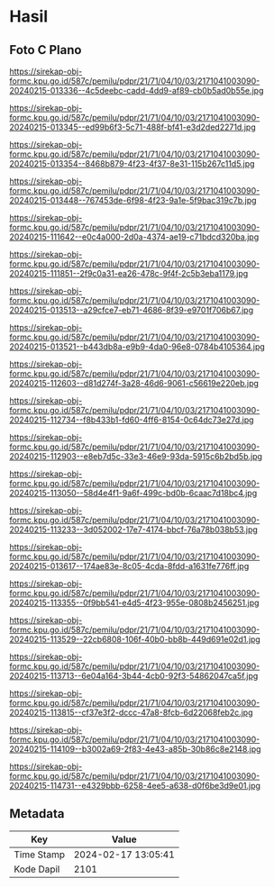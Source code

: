 # Hasil

## Foto C Plano

https://sirekap-obj-formc.kpu.go.id/587c/pemilu/pdpr/21/71/04/10/03/2171041003090-20240215-013336--4c5deebc-cadd-4dd9-af89-cb0b5ad0b55e.jpg

https://sirekap-obj-formc.kpu.go.id/587c/pemilu/pdpr/21/71/04/10/03/2171041003090-20240215-013345--ed99b6f3-5c71-488f-bf41-e3d2ded2271d.jpg

https://sirekap-obj-formc.kpu.go.id/587c/pemilu/pdpr/21/71/04/10/03/2171041003090-20240215-013354--8468b879-4f23-4f37-8e31-115b267c11d5.jpg

https://sirekap-obj-formc.kpu.go.id/587c/pemilu/pdpr/21/71/04/10/03/2171041003090-20240215-013448--767453de-6f98-4f23-9a1e-5f9bac319c7b.jpg

https://sirekap-obj-formc.kpu.go.id/587c/pemilu/pdpr/21/71/04/10/03/2171041003090-20240215-111642--e0c4a000-2d0a-4374-ae19-c71bdcd320ba.jpg

https://sirekap-obj-formc.kpu.go.id/587c/pemilu/pdpr/21/71/04/10/03/2171041003090-20240215-111851--2f9c0a31-ea26-478c-9f4f-2c5b3eba1179.jpg

https://sirekap-obj-formc.kpu.go.id/587c/pemilu/pdpr/21/71/04/10/03/2171041003090-20240215-013513--a29cfce7-eb71-4686-8f39-e9701f706b67.jpg

https://sirekap-obj-formc.kpu.go.id/587c/pemilu/pdpr/21/71/04/10/03/2171041003090-20240215-013521--b443db8a-e9b9-4da0-96e8-0784b4105364.jpg

https://sirekap-obj-formc.kpu.go.id/587c/pemilu/pdpr/21/71/04/10/03/2171041003090-20240215-112603--d81d274f-3a28-46d6-9061-c56619e220eb.jpg

https://sirekap-obj-formc.kpu.go.id/587c/pemilu/pdpr/21/71/04/10/03/2171041003090-20240215-112734--f8b433b1-fd60-4ff6-8154-0c64dc73e27d.jpg

https://sirekap-obj-formc.kpu.go.id/587c/pemilu/pdpr/21/71/04/10/03/2171041003090-20240215-112903--e8eb7d5c-33e3-46e9-93da-5915c6b2bd5b.jpg

https://sirekap-obj-formc.kpu.go.id/587c/pemilu/pdpr/21/71/04/10/03/2171041003090-20240215-113050--58d4e4f1-9a6f-499c-bd0b-6caac7d18bc4.jpg

https://sirekap-obj-formc.kpu.go.id/587c/pemilu/pdpr/21/71/04/10/03/2171041003090-20240215-113233--3d052002-17e7-4174-bbcf-76a78b038b53.jpg

https://sirekap-obj-formc.kpu.go.id/587c/pemilu/pdpr/21/71/04/10/03/2171041003090-20240215-013617--174ae83e-8c05-4cda-8fdd-a1631fe776ff.jpg

https://sirekap-obj-formc.kpu.go.id/587c/pemilu/pdpr/21/71/04/10/03/2171041003090-20240215-113355--0f9bb541-e4d5-4f23-955e-0808b2456251.jpg

https://sirekap-obj-formc.kpu.go.id/587c/pemilu/pdpr/21/71/04/10/03/2171041003090-20240215-113529--22cb6808-106f-40b0-bb8b-449d691e02d1.jpg

https://sirekap-obj-formc.kpu.go.id/587c/pemilu/pdpr/21/71/04/10/03/2171041003090-20240215-113713--6e04a164-3b44-4cb0-92f3-54862047ca5f.jpg

https://sirekap-obj-formc.kpu.go.id/587c/pemilu/pdpr/21/71/04/10/03/2171041003090-20240215-113815--cf37e3f2-dccc-47a8-8fcb-6d22068feb2c.jpg

https://sirekap-obj-formc.kpu.go.id/587c/pemilu/pdpr/21/71/04/10/03/2171041003090-20240215-114109--b3002a69-2f83-4e43-a85b-30b86c8e2148.jpg

https://sirekap-obj-formc.kpu.go.id/587c/pemilu/pdpr/21/71/04/10/03/2171041003090-20240215-114731--e4329bbb-6258-4ee5-a638-d0f6be3d9e01.jpg


## Metadata

| Key        | Value               |
| ---------- | ------------------- |
| Time Stamp | 2024-02-17 13:05:41 |
| Kode Dapil | 2101                |



